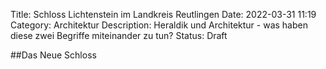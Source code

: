 Title: Schloss Lichtenstein im Landkreis Reutlingen
Date: 2022-03-31 11:19
Category: Architektur
Description: Heraldik und Architektur - was haben diese zwei Begriffe miteinander zu tun? 
Status: Draft

##Das Neue Schloss 
